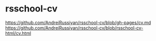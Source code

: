 # rsschool-cv
https://github.com/AndreiRussiyan/rsschool-cv/blob/gh-pages/cv.md
https://github.com/AndreiRussiyan/rsschool-cv/blob/rsschool-cv-html/cv.html